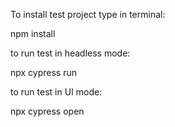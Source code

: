 To install test project type in terminal:

npm install

to run test in headless mode:

npx cypress run

to run test in UI mode:

npx cypress open